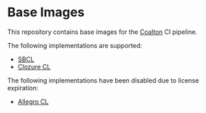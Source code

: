 # Base Images

This repository contains base images for the [Coalton](https://github.com/coalton-lang/coalton/) CI pipeline.

The following implementations are supported:
- [SBCL](./sbcl)
- [Clozure CL](./ccl)

The following implementations have been disabled due to license expiration:

- [Allegro CL](./allegro)
